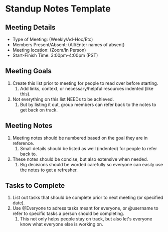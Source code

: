# Standup Notes Template

## Meeting Details

- Type of Meeting: (Weekly/Ad-Hoc/Etc)
- Members Present/Absent: (All/Enter names of absent)
- Meeting location: (Zoom/In Person)
- Start-Finish Time: 3:00pm-4:00pm (PST)

## Meeting Goals

1) Create this list prior to meeting for people to read over before starting.
   1) Add links, context, or necessary/helpful resources indented (like this).
2) Not everything on this list NEEDs to be achieved.
   1) But by listing it out, group members can refer back to the notes to get back on track.

## Meeting Notes

1) Meeting notes should be numbered based on the goal they are in reference.
   1) Small details should be listed as well (indented) for people to refer back to.
2) These notes should be concise, but also extensive when needed.
   1) Big decisions should be worded carefully so everyone can easily use the notes to get a refresher.

## Tasks to Complete

1) List out tasks that should be complete prior to next meeting (or specified date).
2) Use @Everyone to adress tasks meant for everyone, or @username to refer to specific tasks a person should be completing.
   1) This not only helps people stay on track, but also let's everyone know what everyone else is working on.
